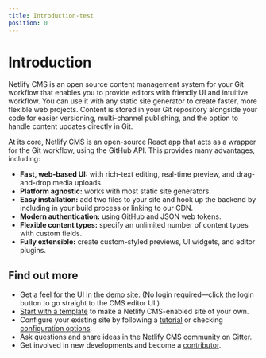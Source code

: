 ```yaml
---
title: Introduction-test
position: 0
---
```


# Introduction

Netlify CMS is an open source content management system for your Git workflow that enables you to provide editors with friendly UI and intuitive workflow. You can use it with any static site generator to create faster, more flexible web projects. Content is stored in your Git repository alongside your code for easier versioning, multi-channel publishing, and the option to handle content updates directly in Git.

At its core, Netlify CMS is an open-source React app that acts as a wrapper for the Git workflow, using the GitHub API. This provides many advantages, including:

* **Fast, web-based UI:** with rich-text editing, real-time preview, and drag-and-drop media uploads.
* **Platform agnostic:** works with most static site generators.
* **Easy installation:** add two files to your site and hook up the backend by including in your build process or linking to our CDN.
* **Modern authentication:** using GitHub and JSON web tokens.
* **Flexible content types:** specify an unlimited number of content types with custom fields.
* **Fully extensible:** create custom-styled previews, UI widgets, and editor plugins.


## Find out more

- Get a feel for the UI in the [demo site](https://cms-demo.netlify.com). (No login required—click the login button to go straight to the CMS editor UI.)
- [Start with a template](https://www.netlifycms.org/docs/start-with-a-template/) to make a Netlify CMS-enabled site of your own.
- Configure your existing site by following a [tutorial](https://www.netlifycms.org/docs/add-to-your-site/) or checking [configuration options](https://www.netlifycms.org/docs/configuration-options).
- Ask questions and share ideas in the Netlify CMS community on [Gitter](https://gitter.im/netlify/netlifycms).
- Get involved in new developments and become a [contributor](https://docs-starters--netlify-cms-www.netlify.com/docs/contributor-guide/).
